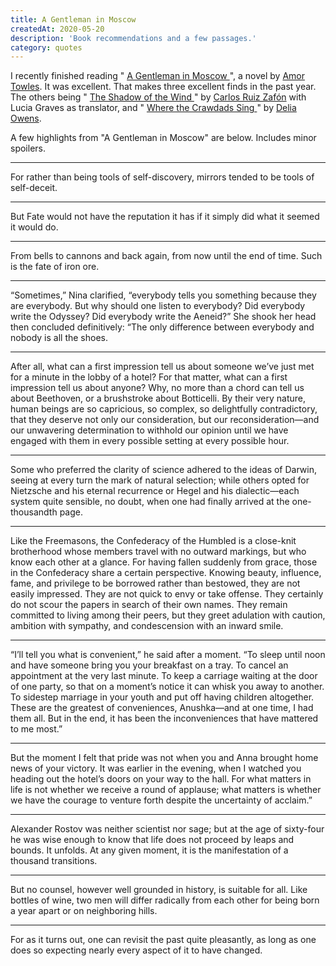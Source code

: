 ```yaml
---
title: A Gentleman in Moscow
createdAt: 2020-05-20
description: 'Book recommendations and a few passages.'
category: quotes
---
```


<div class="row">
  <div class="col">
    <p>
      I recently finished reading &quot;
      <a href="https://www.goodreads.com/book/show/34066798-a-gentleman-in-moscow"> A Gentleman in Moscow </a>
      &quot;, a novel by
      <a href="https://en.wikipedia.org/wiki/Amor_Towles">Amor Towles</a>. It was excellent. That makes three
      excellent finds in the past year. The others being &quot;
      <a href="https://www.goodreads.com/book/show/1232.The_Shadow_of_the_Wind"> The Shadow of the Wind </a>
      &quot; by <a href="https://en.wikipedia.org/wiki/Carlos_Ruiz_Zaf%C3%B3n">Carlos Ruiz Zafón</a> with Lucia
      Graves as translator, and &quot;
      <a href="https://www.goodreads.com/book/show/36809135-where-the-crawdads-sing"> Where the Crawdads Sing </a>
      &quot; by <a href="https://en.wikipedia.org/wiki/Delia_Owens">Delia Owens</a>.
    </p>
    <p>A few highlights from &quot;A Gentleman in Moscow&quot; are below. Includes minor spoilers.</p>
    <hr />
    <div class="quote-block">
      <p class="quote">For rather than being tools of self-discovery, mirrors tended to be tools of self-deceit.</p>
    </div>
    <hr />
    <div class="quote-block">
      <p class="quote">
        But Fate would not have the reputation it has if it simply did what it seemed it would do.
      </p>
    </div>
    <hr />
    <div class="quote-block">
      <p class="quote">
        From bells to cannons and back again, from now until the end of time. Such is the fate of iron ore.
      </p>
    </div>
    <hr />
    <div class="quote-block">
      <p class="quote">
        “Sometimes,” Nina clarified, “everybody tells you something because they are everybody. But why should one
        listen to everybody? Did everybody write the Odyssey? Did everybody write the Aeneid?” She shook her head
        then concluded definitively: “The only difference between everybody and nobody is all the shoes.
      </p>
    </div>
    <hr />
    <div class="quote-block">
      <p class="quote">
        After all, what can a first impression tell us about someone we’ve just met for a minute in the lobby of a
        hotel? For that matter, what can a first impression tell us about anyone? Why, no more than a chord can tell
        us about Beethoven, or a brushstroke about Botticelli. By their very nature, human beings are so capricious,
        so complex, so delightfully contradictory, that they deserve not only our consideration, but our
        reconsideration—and our unwavering determination to withhold our opinion until we have engaged with them in
        every possible setting at every possible hour.
      </p>
    </div>
    <hr />
    <div class="quote-block">
      <p class="quote">
        Some who preferred the clarity of science adhered to the ideas of Darwin, seeing at every turn the mark of
        natural selection; while others opted for Nietzsche and his eternal recurrence or Hegel and his
        dialectic—each system quite sensible, no doubt, when one had finally arrived at the one-thousandth page.
      </p>
    </div>
    <hr />
    <div class="quote-block">
      <p class="quote">
        Like the Freemasons, the Confederacy of the Humbled is a close-knit brotherhood whose members travel with no
        outward markings, but who know each other at a glance. For having fallen suddenly from grace, those in the
        Confederacy share a certain perspective. Knowing beauty, influence, fame, and privilege to be borrowed
        rather than bestowed, they are not easily impressed. They are not quick to envy or take offense. They
        certainly do not scour the papers in search of their own names. They remain committed to living among their
        peers, but they greet adulation with caution, ambition with sympathy, and condescension with an inward
        smile.
      </p>
    </div>
    <hr />
    <div class="quote-block">
      <p class="quote">
        “I’ll tell you what is convenient,” he said after a moment. “To sleep until noon and have someone bring you
        your breakfast on a tray. To cancel an appointment at the very last minute. To keep a carriage waiting at
        the door of one party, so that on a moment’s notice it can whisk you away to another. To sidestep marriage
        in your youth and put off having children altogether. These are the greatest of conveniences, Anushka—and at
        one time, I had them all. But in the end, it has been the inconveniences that have mattered to me most.”
      </p>
    </div>
    <hr />
    <div class="quote-block">
      <p class="quote">
        But the moment I felt that pride was not when you and Anna brought home news of your victory. It was earlier
        in the evening, when I watched you heading out the hotel’s doors on your way to the hall. For what matters
        in life is not whether we receive a round of applause; what matters is whether we have the courage to
        venture forth despite the uncertainty of acclaim.”
      </p>
    </div>
    <hr />
    <div class="quote-block">
      <p class="quote">
        Alexander Rostov was neither scientist nor sage; but at the age of sixty-four he was wise enough to know
        that life does not proceed by leaps and bounds. It unfolds. At any given moment, it is the manifestation of
        a thousand transitions.
      </p>
    </div>
    <hr />
    <div class="quote-block">
      <p class="quote">
        But no counsel, however well grounded in history, is suitable for all. Like bottles of wine, two men will
        differ radically from each other for being born a year apart or on neighboring hills.
      </p>
    </div>
    <hr />
    <div class="quote-block">
      <p class="quote">
        For as it turns out, one can revisit the past quite pleasantly, as long as one does so expecting nearly
        every aspect of it to have changed.
      </p>
    </div>
  </div>
</div>
